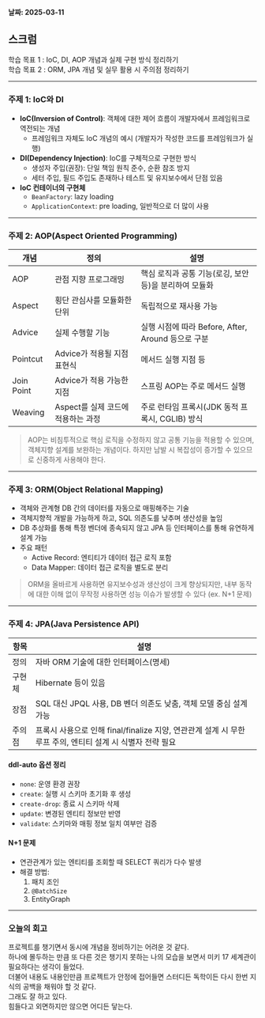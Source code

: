 
#### 날짜: 2025-03-11

## 스크럼

학습 목표 1 : IoC, DI, AOP 개념과 실제 구현 방식 정리하기  
학습 목표 2 : ORM, JPA 개념 및 실무 활용 시 주의점 정리하기

---

### 주제 1: IoC와 DI

- **IoC(Inversion of Control)**: 객체에 대한 제어 흐름이 개발자에서 프레임워크로 역전되는 개념
  - 프레임워크 자체도 IoC 개념의 예시 (개발자가 작성한 코드를 프레임워크가 실행)
- **DI(Dependency Injection)**: IoC를 구체적으로 구현한 방식
  - 생성자 주입(권장): 단일 책임 원칙 준수, 순환 참조 방지
  - 세터 주입, 필드 주입도 존재하나 테스트 및 유지보수에서 단점 있음
- **IoC 컨테이너의 구현체**
  - `BeanFactory`: lazy loading
  - `ApplicationContext`: pre loading, 일반적으로 더 많이 사용

---

### 주제 2: AOP(Aspect Oriented Programming)

| 개념 | 정의 | 설명 |
| --- | --- | --- |
| AOP | 관점 지향 프로그래밍 | 핵심 로직과 공통 기능(로깅, 보안 등)을 분리하여 모듈화 |
| Aspect | 횡단 관심사를 모듈화한 단위 | 독립적으로 재사용 가능 |
| Advice | 실제 수행할 기능 | 실행 시점에 따라 Before, After, Around 등으로 구분 |
| Pointcut | Advice가 적용될 지점 표현식 | 메서드 실행 지점 등 |
| Join Point | Advice가 적용 가능한 지점 | 스프링 AOP는 주로 메서드 실행 |
| Weaving | Aspect를 실제 코드에 적용하는 과정 | 주로 런타임 프록시(JDK 동적 프록시, CGLIB) 방식 |

> AOP는 비침투적으로 핵심 로직을 수정하지 않고 공통 기능을 적용할 수 있으며, 객체지향 설계를 보완하는 개념이다. 하지만 남발 시 복잡성이 증가할 수 있으므로 신중하게 사용해야 한다.

---

### 주제 3: ORM(Object Relational Mapping)

- 객체와 관계형 DB 간의 데이터를 자동으로 매핑해주는 기술
- 객체지향적 개발을 가능하게 하고, SQL 의존도를 낮추며 생산성을 높임
- DB 추상화를 통해 특정 벤더에 종속되지 않고 JPA 등 인터페이스를 통해 유연하게 설계 가능
- 주요 패턴
  - Active Record: 엔티티가 데이터 접근 로직 포함
  - Data Mapper: 데이터 접근 로직을 별도로 분리

> ORM을 올바르게 사용하면 유지보수성과 생산성이 크게 향상되지만, 내부 동작에 대한 이해 없이 무작정 사용하면 성능 이슈가 발생할 수 있다 (ex. N+1 문제)

---

### 주제 4: JPA(Java Persistence API)

| 항목 | 설명 |
| --- | --- |
| 정의 | 자바 ORM 기술에 대한 인터페이스(명세) |
| 구현체 | Hibernate 등이 있음 |
| 장점 | SQL 대신 JPQL 사용, DB 벤더 의존도 낮춤, 객체 모델 중심 설계 가능 |
| 주의점 | 프록시 사용으로 인해 final/finalize 지양, 연관관계 설계 시 무한 루프 주의, 엔티티 설계 시 식별자 전략 필요 |

#### ddl-auto 옵션 정리

- `none`: 운영 환경 권장
- `create`: 실행 시 스키마 초기화 후 생성
- `create-drop`: 종료 시 스키마 삭제
- `update`: 변경된 엔티티 정보만 반영
- `validate`: 스키마와 매핑 정보 일치 여부만 검증

#### N+1 문제

- 연관관계가 있는 엔티티를 조회할 때 SELECT 쿼리가 다수 발생
- 해결 방법:
  1. 패치 조인
  2. `@BatchSize`
  3. EntityGraph

---

### 오늘의 회고
프로젝트를 챙기면서 동시에 개념을 정비하기는 어려운 것 같다.  
하나에 몰두하는 만큼 또 다른 것은 챙기지 못하는 나의 모습을 보면서 미키 17 세계관이 필요하다는 생각이 들었다.  
더불어 내용도 내용인만큼 프로젝트가 안정에 접어들면 스터디든 독학이든 다시 한번 지식의 공백을 채워야 할 것 같다.  
그래도 잘 하고 있다.  
힘들다고 외면하지만 않으면 어디든 닿는다.  
